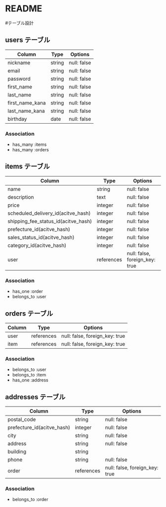 # README

#テーブル設計

## users テーブル

| Column           | Type   | Options     |
| ---------------- | ------ | ----------- |
| nickname         | string | null: false |
| email            | string | null: false |
| password         | string | null: false |
| first_name      | string | null: false |
| last_name       | string | null: false |
| first_name_kana | string | null: false |
| last_name_kana  | string | null: false |
| birthday         | date   | null: false |

### Association

- has_many  :items
- has_many  :orders

## items テーブル

| Column                              | Type       | Options                        |
| ----------------------------------- | ---------- | ------------------------------ |
| name                                | string     | null: false                    |
| description                         | text       | null: false                    |
| price                               | integer    | null: false                    |                   
| scheduled_delivery_id(acitve_hash)  | integer    | null: false                    |
| shipping_fee_status_id(acitve_hash) | integer    | null: false                    |
| prefecture_id(acitve_hash)          | integer    | null: false                    |
| sales_status_id(acitve_hash)        | integer    | null: false                    |
| category_id(acitve_hash)            | integer    | null: false                    |
| user                                | references | null: false, foreign_key: true |

### Association

- has_one    :order
- belongs_to :user

## orders テーブル

| Column  | Type       | Options                        |
| ------- | ---------- | ------------------------------ |
| user    | references | null: false, foreign_key: true |
| item    | references | null: false, foreign_key: true |

### Association

- belongs_to :user
- belongs_to :item
- has_one    :address

## addresses テーブル

| Column                     | Type       | Options                        |
| -------------------------- | ---------- | ------------------------------ |
| postal_code                | string     | null: false                    |
| prefecture_id(acitve_hash) | integer    | null: false                    |
| city                       | string     | null: false                    |
| address                    | string     | null: false                    |
| building                   | string     |                                |
| phone                      | string     | null: false                    |
| order                      | references | null: false, foreign_key: true |
### Association

- belongs_to :order


